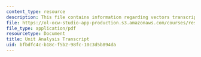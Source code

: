 ```yaml
---
content_type: resource
description: This file contains information regarding vectors transcript.
file: https://ol-ocw-studio-app-production.s3.amazonaws.com/courses/res-tll-004-stem-concept-videos-fall-2013/bfbdfc4cb18cf5b298fc10c3d5b894da_MITRES_TLL-004F13_Vectors.pdf
file_type: application/pdf
resourcetype: Document
title: Unit Analysis Transcript
uid: bfbdfc4c-b18c-f5b2-98fc-10c3d5b894da
---
```

